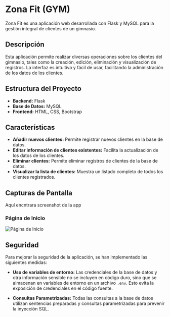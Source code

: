 # Zona Fit (GYM)

Zona Fit es una aplicación web desarrollada con Flask y MySQL para la gestión integral de clientes de un gimnasio.

## Descripción

Esta aplicación permite realizar diversas operaciones sobre los clientes del gimnasio, tales como la creación, edición, eliminación y visualización de registros. La interfaz es intuitiva y fácil de usar, facilitando la administración de los datos de los clientes.

## Estructura del Proyecto

- **Backend:** Flask
- **Base de Datos:** MySQL
- **Frontend:** HTML, CSS, Bootstrap

## Características

- **Añadir nuevos clientes:** Permite registrar nuevos clientes en la base de datos.
- **Editar información de clientes existentes:** Facilita la actualización de los datos de los clientes.
- **Eliminar clientes:** Permite eliminar registros de clientes de la base de datos.
- **Visualizar la lista de clientes:** Muestra un listado completo de todos los clientes registrados.

## Capturas de Pantalla

Aquí encntrara screenshot de la app

### Página de Inicio

![Página de Inicio](../static/image/screenshot/home.png)

## Seguridad

Para mejorar la seguridad de la aplicación, se han implementado las siguientes medidas:

- **Uso de variables de entorno:** Las credenciales de la base de datos y otra información sensible no se incluyen en código duro, sino que se almacenan en variables de entorno en un archivo `.env`. Esto evita la exposición de credenciales en el código fuente.

- **Consultas Parametrizadas:** Todas las consultas a la base de datos utilizan sentencias preparadas y consultas parametrizadas para prevenir la inyección SQL. 
